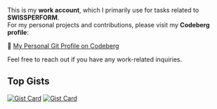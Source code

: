 This is my **work account**, which I primarily use for tasks related to **SWISSPERFORM**.  
For my personal projects and contributions, please visit my **Codeberg profile**:  

🔗 [My Personal Git Profile on Codeberg](https://codeberg.org/your-username)  

Feel free to reach out if you have any work-related inquiries.  

## Top Gists

[![Gist Card](https://github-readme-stats.vercel.app/api/gist?id=c04d2145d0c00aeeacd196a06161bb84)](https://gist.github.com/Latzox/c04d2145d0c00aeeacd196a06161bb84)
[![Gist Card](https://github-readme-stats.vercel.app/api/gist?id=9c3f5ce97bac8374440ad22870c30d43)](https://gist.github.com/Latzox/9c3f5ce97bac8374440ad22870c30d43)

<!--
**Latzox/Latzox** is a ✨ _special_ ✨ repository because its `README.md` (this file) appears on your GitHub profile.

Here are some ideas to get you started:

- 🔭 I’m currently working on ...
- 🌱 I’m currently learning ...
- 👯 I’m looking to collaborate on ...
- 🤔 I’m looking for help with ...
- 💬 Ask me about ...
- 📫 How to reach me: ...
- 😄 Pronouns: ...
- ⚡ Fun fact: ...
-->
